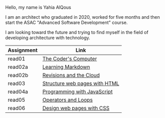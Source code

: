 Hello, my name is Yahia AlQous

I am an architect who graduated in 2020, worked for five months and then start the ASAC "Advanced Software Development" course.

I am looking toward the future and trying to find myself in the field of developing architecture with technology.

| Assignment |                    Link                     |
|------------|---------------------------------------------|
|   read01   | [The Coder's Computer](read01.md)           |
|   read02a  | [Learning Markdown](read02a.md)             |
|   read02b  | [Revisions and the Cloud](read02b.md)       |
|   read03   | [Structure web pages with HTML](read03.md)  |
|   read04a  | [Programming with JavaScript](read04a.md)   |
|   read05   | [Operators and Loops](read05.md)            |
|   read06   | [Design web pages with CSS](read06.md)      |